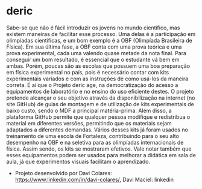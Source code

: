 # deric
Sabe-se que não é fácil introduzir os jovens no mundo científico, mas existem maneiras de facilitar esse processo. Uma delas é a participação em olimpíadas científicas, e um bom exemplo é a OBF (Olimpíada Brasileira de Física). Em sua última fase, a OBF conta com uma prova teórica e uma prova experimental, cada uma valendo quase metade da nota final. Para conseguir um bom resultado, é essencial que o estudante vá bem em ambas. Porém, poucas são as escolas que possuem uma boa preparação em física experimental no país, pois é necessário contar com kits experimentais variados e com as instruções de como usá-los da maneira correta. É aí que o Projeto deric age, na democratização do acesso a equipamentos de laboratório e no ensino do uso eficiente destes. O projeto pretende alcançar o seu objetivo através da disponibilização na internet (no site GitHub) de guias de montagem e de utilização de kits experimentais de baixo custo, sendo o MDF a principal matéria-prima. Além disso, a plataforma GitHub permite que qualquer pessoa modifique e redistribua o material em diferentes versões, permitindo que os materiais sejam adaptados a diferentes demandas. Vários desses kits já foram usados no treinamento de uma escola de Fortaleza, contribuindo para o seu alto desempenho na OBF e na seletiva para as olimpíadas internacionais de física. Assim sendo, os kits se mostraram efetivos. Vale notar também que esses equipamentos podem ser usados para melhorar a didática em sala de aula, já que experimentos visuais facilitam o aprendizado.
- Projeto desenvolvido por Davi Colares: https://www.linkedin.com/in/davi-colares/, Davi Maciel: linkedin
